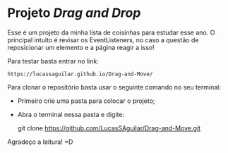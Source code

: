 # Projeto *Drag and Drop*

Esse é um projeto da minha lista de coisinhas para estudar esse ano. O principal intuito é revisar os EventListeners, no caso a questão de reposicionar um elemento e a página reagir a isso!

Para testar basta entrar no link:

    https://lucassaguilar.github.io/Drag-and-Move/

Para clonar o repositório basta usar o seguinte comando no seu terminal:
	

 - Primeiro crie uma pasta para colocar o projeto; 
 - Abra o terminal nessa pasta e digite:

    git clone https://github.com/LucasSAguilar/Drag-and-Move.git

Agradeço a leitura! =D